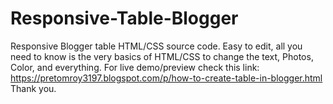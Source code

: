 # Responsive-Table-Blogger 
Responsive Blogger table HTML/CSS source code. Easy to edit, all you need to know is the very basics of HTML/CSS to change the text, Photos, Color, and everything.
For live demo/preview check this link: https://pretomroy3197.blogspot.com/p/how-to-create-table-in-blogger.html
Thank you.
